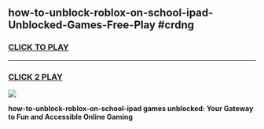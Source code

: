 
## how-to-unblock-roblox-on-school-ipad-Unblocked-Games-Free-Play #crdng
<h3>
<a href="https://us.freeplayer.one?title=how-to-unblock-roblox-on-school-ipad&ref=9M">CLICK TO PLAY</a></h3>
<hr>

<h3>
<a href="https://us.freeplayer.one?title=how-to-unblock-roblox-on-school-ipad&ref=9M">CLICK 2 PLAY</a>
  
</h3>

<a href="https://us.freeplayer.one?title=how-to-unblock-roblox-on-school-ipad&ref=9M"><img src="https://clearcache.store/games.png"></a>


**how-to-unblock-roblox-on-school-ipad games unblocked: Your Gateway to Fun and Accessible Online Gaming**
